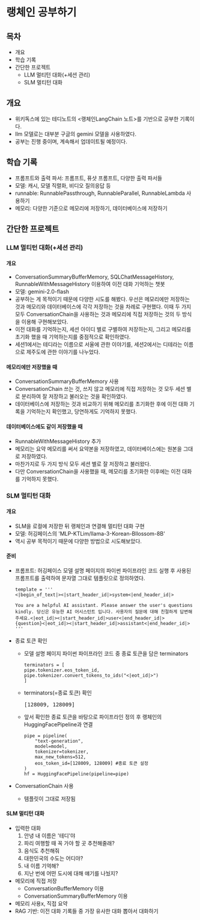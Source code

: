 # 랭체인 공부하기


## 목차
* 개요
* 학습 기록
* 간단한 프로젝트
  * LLM 멀티턴 대화(+세션 관리)
  * SLM 멀티턴 대화

## 개요
* 위키독스에 있는 테디노트의 <랭체인LangChain 노트>를 기반으로 공부한 기록이다.
* llm 모델로는 대부분 구글의 gemini 모델을 사용하였다.
* 공부는 진행 중이며, 계속해서 업데이트될 예정이다.

## 학습 기록
* 프롬프트와 출력 파서: 프롬프트, 퓨샷 프롬프트, 다양한 출력 파서들
* 모델: 캐시, 모델 직렬화, 비디오 질의응답 등
* runnable: RunnablePassthrough, RunnableParallel, RunnableLambda 사용하기
* 메모리: 다양한 기준으로 메모리에 저장하기, 데이터베이스에 저장하기

## 간단한 프로젝트
### LLM 멀티턴 대화(+세션 관리)
#### 개요
* ConversationSummaryBufferMemory, SQLChatMessageHistory, RunnableWithMessageHistory 이용하여 이전 대화 기억하는 챗봇
* 모델: gemini-2.0-flash
* 공부하는 게 목적이기 때문에 다양한 시도를 해봤다. 우선은 메모리에만 저장하는 것과 메모리와 데이터베이스에 각각 저장하는 것을 차례로 구현했다. 이때 두 가지 모두 ConversationChain을 사용하는 것과 메모리에 직접 저장하는 것의 두 방식을 이용해 구현해보았다.
* 이전 대화를 기억하는지, 세션 아이디 별로 구별하여 저장하는지, 그리고 메모리를 초기화 했을 때 기억하는지를 중점적으로 확인하였다.
* 세션1에서는 테디라는 이름으로 서울에 관한 이야기를, 세션2에서는 디테라는 이름으로 제주도에 관한 이야기를 나누었다.
#### 메모리에만 저장했을 때
* ConversationSummaryBufferMemory 사용
* ConversationChain 쓰는 것, 쓰지 않고 메모리에 직접 저장하는 것 모두 세션 별로 분리하여 잘 저장하고 불러오는 것을 확인하였다.
* 데이터베이스에 저장하는 것과 비교하기 위해 메모리를 초기화한 후에 이전 대화 기록을 기억하는지 확인했고, 당연하게도 기억하지 못했다.
#### 데이터베이스에도 같이 저장했을 때
* RunnableWithMessageHistory 추가
* 메모리는 요약 메모리를 써서 요약본을 저장하였고, 데이터베이스에는 원본을 그대로 저장하였다.
* 마찬가지로 두 가지 방식 모두 세션 별로 잘 저장하고 불러왔다.
* 다만 ConversationChain을 사용했을 때, 메모리를 초기화한 이후에는 이전 대화를 기억하지 못했다.


### SLM 멀티턴 대화
#### 개요
* SLM을 로컬에 저장한 뒤 랭체인과 연결해 멀티턴 대화 구현
* 모델: 허깅페이스의 'MLP-KTLim/llama-3-Korean-Bllossom-8B'
* 역시 공부 목적이기 때문에 다양한 방법으로 시도해보았다.
#### 준비
* 프롬프트: 허깅페이스 모델 설명 페이지의 파이썬 파이프라인 코드 실행 후 사용된 프롬프트를 출력하여 문자열 그대로 템플릿으로 정의하였다.
  <pre><code>template = '''
  <|begin_of_text|><|start_header_id|>system<|end_header_id|>

  You are a helpful AI assistant. Please answer the user's questions kindly. 당신은 유능한 AI 어시스턴트 입니다. 사용자의 질문에 대해 친절하게 답변해주세요.<|eot_id|><|start_header_id|>user<|end_header_id|>
  {question}<|eot_id|><|start_header_id|>assistant<|end_header_id|>
  ''' </code></pre>
* 종료 토큰 확인
  * 모델 설명 페이지 파이썬 파이프라인 코드 중 종료 토큰을 담은 terminators
    <pre><code>terminators = [
    pipe.tokenizer.eos_token_id,
    pipe.tokenizer.convert_tokens_to_ids("<|eot_id|>")
    ]
    </code></pre>
  * terminators(=종료 토큰) 확인
    <pre>[128009, 128009]</pre>
  * 앞서 확인한 종료 토큰을 바탕으로 파이프라인 정의 후 랭체인의 HuggingFacePipeline과 연결
    <pre><code>pipe = pipeline(
        "text-generation", 
        model=model,
        tokenizer=tokenizer, 
        max_new_tokens=512, 
        eos_token_id=[128009, 128009] #종료 토큰 설정
    )
    hf = HuggingFacePipeline(pipeline=pipe)
    </code></pre> 

* ConversationChain 사용
  * 템플릿이 그대로 저장됨
#### SLM 멀티턴 대화
* 입력한 대화
  1. 안녕 내 이름은 '테디'야
  2. 파리 여행할 때 꼭 가야 할 곳 추천해줄래?
  3. 음식도 추천해줘
  4. 대한민국의 수도는 어디야?
  5. 내 이름 기억해?
  6. 지난 번에 어떤 도시에 대해 얘기를 나눴지?
* 메모리에 직접 저장
  * ConversationBufferMemory 이용
  * ConversationSummaryBufferMemory 이용
* 메모리 사용x, 직접 요약
* RAG 기반: 이전 대화 기록들 중 가장 유사한 대화 뽑아서 대화하기